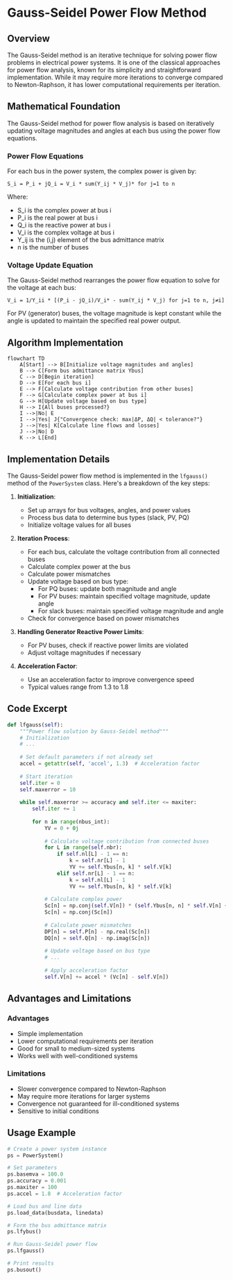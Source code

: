 # Gauss-Seidel Power Flow Method

## Overview

The Gauss-Seidel method is an iterative technique for solving power flow problems in electrical power systems. It is one of the classical approaches for power flow analysis, known for its simplicity and straightforward implementation. While it may require more iterations to converge compared to Newton-Raphson, it has lower computational requirements per iteration.

## Mathematical Foundation

The Gauss-Seidel method for power flow analysis is based on iteratively updating voltage magnitudes and angles at each bus using the power flow equations.

### Power Flow Equations

For each bus in the power system, the complex power is given by:

```
S_i = P_i + jQ_i = V_i * sum(Y_ij * V_j)* for j=1 to n
```

Where:
- S_i is the complex power at bus i
- P_i is the real power at bus i
- Q_i is the reactive power at bus i
- V_i is the complex voltage at bus i
- Y_ij is the (i,j) element of the bus admittance matrix
- n is the number of buses

### Voltage Update Equation

The Gauss-Seidel method rearranges the power flow equation to solve for the voltage at each bus:

```
V_i = 1/Y_ii * [(P_i - jQ_i)/V_i* - sum(Y_ij * V_j) for j=1 to n, j≠i]
```

For PV (generator) buses, the voltage magnitude is kept constant while the angle is updated to maintain the specified real power output.

## Algorithm Implementation

```mermaid
flowchart TD
    A[Start] --> B[Initialize voltage magnitudes and angles]
    B --> C[Form bus admittance matrix Ybus]
    C --> D[Begin iteration]
    D --> E[For each bus i]
    E --> F[Calculate voltage contribution from other buses]
    F --> G[Calculate complex power at bus i]
    G --> H[Update voltage based on bus type]
    H --> I{All buses processed?}
    I -->|No| E
    I -->|Yes| J{"Convergence check: max|ΔP, ΔQ| < tolerance?"}
    J -->|Yes| K[Calculate line flows and losses]
    J -->|No| D
    K --> L[End]
```

<!-- ![Gauss-Seidel Power Flow Method](./flow_gauss_seidel.png) -->

## Implementation Details

The Gauss-Seidel power flow method is implemented in the `lfgauss()` method of the `PowerSystem` class. Here's a breakdown of the key steps:

1. **Initialization**:
   - Set up arrays for bus voltages, angles, and power values
   - Process bus data to determine bus types (slack, PV, PQ)
   - Initialize voltage values for all buses

2. **Iteration Process**:
   - For each bus, calculate the voltage contribution from all connected buses
   - Calculate complex power at the bus
   - Calculate power mismatches
   - Update voltage based on bus type:
     - For PQ buses: update both magnitude and angle
     - For PV buses: maintain specified voltage magnitude, update angle
     - For slack buses: maintain specified voltage magnitude and angle
   - Check for convergence based on power mismatches

3. **Handling Generator Reactive Power Limits**:
   - For PV buses, check if reactive power limits are violated
   - Adjust voltage magnitudes if necessary

4. **Acceleration Factor**:
   - Use an acceleration factor to improve convergence speed
   - Typical values range from 1.3 to 1.8

## Code Excerpt

```python
def lfgauss(self):
    """Power flow solution by Gauss-Seidel method"""
    # Initialization
    # ...
    
    # Set default parameters if not already set
    accel = getattr(self, 'accel', 1.3)  # Acceleration factor
    
    # Start iteration
    self.iter = 0
    self.maxerror = 10
    
    while self.maxerror >= accuracy and self.iter <= maxiter:
        self.iter += 1
        
        for n in range(nbus_int):
            YV = 0 + 0j
            
            # Calculate voltage contribution from connected buses
            for L in range(self.nbr):
                if self.nl[L] - 1 == n:
                    k = self.nr[L] - 1
                    YV += self.Ybus[n, k] * self.V[k]
                elif self.nr[L] - 1 == n:
                    k = self.nl[L] - 1
                    YV += self.Ybus[n, k] * self.V[k]
            
            # Calculate complex power
            Sc[n] = np.conj(self.V[n]) * (self.Ybus[n, n] * self.V[n] + YV)
            Sc[n] = np.conj(Sc[n])
            
            # Calculate power mismatches
            DP[n] = self.P[n] - np.real(Sc[n])
            DQ[n] = self.Q[n] - np.imag(Sc[n])
            
            # Update voltage based on bus type
            # ...
            
            # Apply acceleration factor
            self.V[n] += accel * (Vc[n] - self.V[n])
```

## Advantages and Limitations

### Advantages
- Simple implementation
- Lower computational requirements per iteration
- Good for small to medium-sized systems
- Works well with well-conditioned systems

### Limitations
- Slower convergence compared to Newton-Raphson
- May require more iterations for larger systems
- Convergence not guaranteed for ill-conditioned systems
- Sensitive to initial conditions

## Usage Example

```python
# Create a power system instance
ps = PowerSystem()

# Set parameters
ps.basemva = 100.0
ps.accuracy = 0.001
ps.maxiter = 100
ps.accel = 1.8  # Acceleration factor

# Load bus and line data
ps.load_data(busdata, linedata)

# Form the bus admittance matrix
ps.lfybus()

# Run Gauss-Seidel power flow
ps.lfgauss()

# Print results
ps.busout()
```
